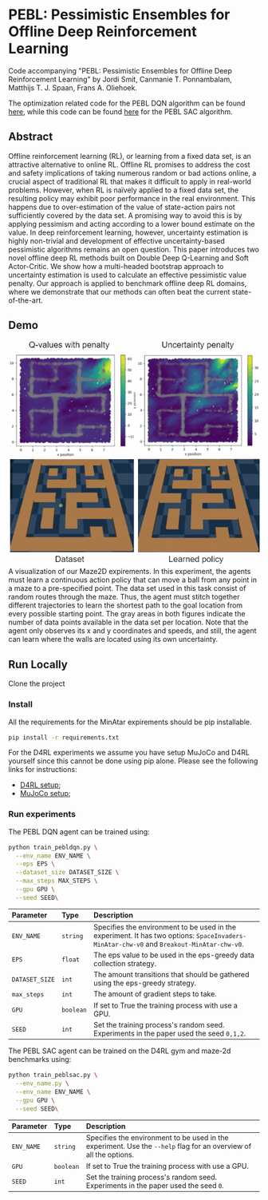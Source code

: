 # PEBL: Pessimistic Ensembles for Offline Deep Reinforcement Learning
Code accompanying "PEBL: Pessimistic Ensembles for Offline Deep Reinforcement Learning" by Jordi Smit, Canmanie T. Ponnambalam, Matthijs T. J. Spaan, Frans A. Oliehoek.

The optimization related code for the PEBL DQN algorithm can be found [here](https://github.com/j0rd1smit/PEBL/blob/main/src/agents/PEBLDQN.py#L219), while this code can be found [here](https://github.com/j0rd1smit/PEBL/blob/main/src/agents/PEBLSAC.py#L272) for the PEBL SAC algorithm.

## Abstract
Offline reinforcement learning (RL), or learning from a fixed data set, is an attractive alternative to online RL.
Offline RL promises to address the cost and safety implications of taking numerous random or bad actions online, a crucial aspect of traditional RL that makes it difficult to apply in real-world problems. 
However, when RL is naïvely applied to a fixed data set, the resulting policy may exhibit poor performance in the real environment. 
This happens due to over-estimation of the value of state-action pairs not sufficiently covered by the data set. 
A promising way to avoid this is by applying pessimism and acting according to a lower bound estimate on the value. 
In deep reinforcement learning, however, uncertainty estimation is highly non-trivial and development of effective uncertainty-based pessimistic algorithms remains an open question.
This paper introduces two novel offline deep RL methods built on Double Deep Q-Learning and Soft Actor-Critic. 
We show how a multi-headed bootstrap approach to uncertainty estimation is used to calculate an effective pessimistic value penalty. 
Our approach is applied to benchmark offline deep RL domains, where we demonstrate that our methods can often beat the current state-of-the-art.

## Demo
![Maze2D demo](images/maze2d_demo.gif)
A visualization of our Maze2D expirements.
In this experiment, the agents must learn a continuous action policy that can move a ball from any point in a maze to a pre-specified point. 
The data set used in this task consist of random routes through the maze. 
Thus, the agent must stitch together different trajectories to learn the shortest path to the goal location from every possible starting point. 
The gray areas in both figures indicate the number of data points available in the data set per location. 
Note that the agent only observes its x and y coordinates and speeds, and still, the agent can learn where the walls are located using its own uncertainty.
## Run Locally

Clone the project

### Install
All the requirements for the MinAtar expirements should be pip installable.
```bash
pip install -r requirements.txt
```
For the D4RL experiments we assume you have setup MuJoCo and D4RL yourself since this cannot be done using pip alone.
Please see the following links for instructions:
- [D4RL setup](https://github.com/rail-berkeley/d4rl#setup);
- [MuJoCo setup](https://github.com/openai/mujoco-py#install-mujoco);

### Run experiments
The PEBL DQN agent can be trained using:
```bash
python train_pebldqn.py \
  --env_name ENV_NAME \
  --eps EPS \
  --dataset_size DATASET_SIZE \
  --max_steps MAX_STEPS \
  --gpu GPU \
  --seed SEED\
```
| Parameter | Type     | Description                |
| :-------- | :------- | :------------------------- |
| `ENV_NAME` | `string` | Specifies the environment to be used in the experiment. It has two options: `SpaceInvaders-MinAtar-chw-v0` and `Breakout-MinAtar-chw-v0`. |
| `EPS` | `float` | The eps value to be used in the eps-greedy data collection strategy. |
| `DATASET_SIZE` | `int` | The amount transitions that should be gathered using the eps-greedy strategy. |
| `max_steps` | `int` | The amount of gradient steps to take. |
| `GPU` | `boolean` | If set to True the training process with use a GPU. |
| `SEED` | `int` | Set the training process's random seed. Experiments in the paper used the seed `0,1,2`.  |

The PEBL SAC agent can be trained on the D4RL gym and maze-2d benchmarks using:
```bash
python train_peblsac.py \
  --env_name.py \
  --env_name ENV_NAME \
  --gpu GPU \
  --seed SEED\
```
| Parameter | Type     | Description                |
| :-------- | :------- | :------------------------- |
| `ENV_NAME` | `string` | Specifies the environment to be used in the experiment. Use the `--help` flag for an overview of all the options.|
| `GPU` | `boolean` | If set to True the training process with use a GPU. |
| `SEED` | `int` | Set the training process's random seed. Experiments in the paper used the seed `0`.  |
  
  